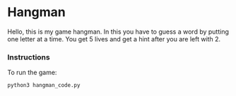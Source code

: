 # Hangman
Hello, this is my game hangman. In this you have to guess a word by putting one letter at a time.
You get 5 lives and get a hint after you are left with 2.

### Instructions
To run the game:

~~~
python3 hangman_code.py
~~~